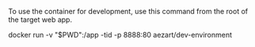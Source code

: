 To use the container for development, use this command from the root of the
target web app.

docker run -v "$PWD":/app -tid -p 8888:80 aezart/dev-environment
